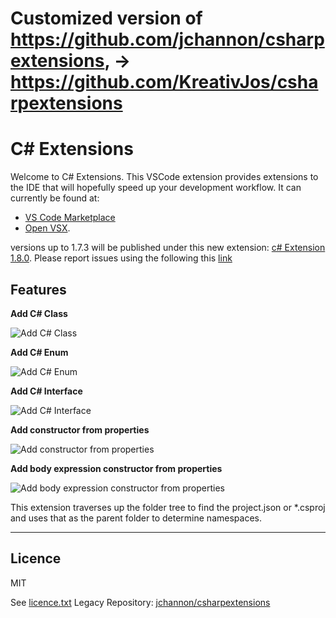 # Customized version of https://github.com/jchannon/csharpextensions, -> https://github.com/KreativJos/csharpextensions

# C# Extensions

Welcome to C# Extensions.  This VSCode extension provides extensions to the IDE that will hopefully speed up your development workflow.
It can currently be found at:
- [VS Code Marketplace](https://marketplace.visualstudio.com/items?itemName=kreativ-software.csharpextensions)
- [Open VSX](https://open-vsx.org/extension/jsw/csharpextensions).

versions up to 1.7.3 will be published under this new extension: [c# Extension 1.8.0](https://marketplace.visualstudio.com/items?itemName=bard83.csharpextension).
Please report issues using the following this [link](https://github.com/bard83/csharpextensions/issues)

## Features

**Add C# Class**

![Add C# Class](./featureimages/newclass.gif)

**Add C# Enum**

![Add C# Enum](./featureimages/newenum.gif)

**Add C# Interface**

![Add C# Interface](./featureimages/newinterface.gif)

**Add constructor from properties**

![Add constructor from properties](./featureimages/ctorfromprop.gif)

**Add body expression constructor from properties**

![Add body expression constructor from properties](./featureimages/bodyExpressionCtorAction.gif)

This extension traverses up the folder tree to find the project.json or *.csproj and uses that as the parent folder to determine namespaces.

-----------------------------------------------------------------------------------------------------------

## Licence

MIT

See [licence.txt](./licence.txt)
Legacy Repository: [jchannon/csharpextensions](https://github.com/jchannon/csharpextensions)
